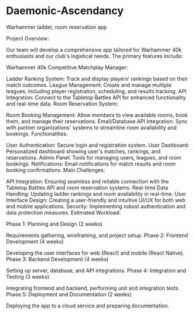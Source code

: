 # Daemonic-Ascendancy
Warhammer ladder, room reservation app

Project Overview:

Our team will develop a comprehensive app tailored for Warhammer 40k enthusiasts and our club's logistical needs. The primary features include:

Warhammer 40k Competitive Matchplay Manager:

Ladder Ranking System: Track and display players' rankings based on their match outcomes.
League Management: Create and manage multiple leagues, including player registration, scheduling, and results tracking.
API Integration: Connect to the Tabletop Battles API for enhanced functionality and real-time data.
Room Reservation System:

Room Booking Management: Allow members to view available rooms, book them, and manage their reservations.
Email/Database API Integration: Sync with partner organizations' systems to streamline room availability and bookings.
Functionalities:

User Authentication: Secure login and registration system.
User Dashboard: Personalized dashboard showing user's matches, rankings, and reservations.
Admin Panel: Tools for managing users, leagues, and room bookings.
Notifications: Email notifications for match results and room booking confirmations.
Main Challenges:

API Integration: Ensuring seamless and reliable connection with the Tabletop Battles API and room reservation systems.
Real-time Data Handling: Updating ladder rankings and room availability in real-time.
User Interface Design: Creating a user-friendly and intuitive UI/UX for both web and mobile applications.
Security: Implementing robust authentication and data protection measures.
Estimated Workload:

Phase 1: Planning and Design (2 weeks)

Requirements gathering, wireframing, and project setup.
Phase 2: Frontend Development (4 weeks)

Developing the user interfaces for web (React) and mobile (React Native).
Phase 3: Backend Development (4 weeks)

Setting up server, database, and API integrations.
Phase 4: Integration and Testing (3 weeks)

Integrating frontend and backend, performing unit and integration tests.
Phase 5: Deployment and Documentation (2 weeks)

Deploying the app to a cloud service and preparing documentation.
